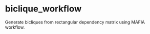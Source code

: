 biclique_workflow
=================

Generate bicliques from rectangular dependency matrix using MAFIA workflow.